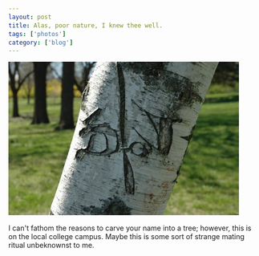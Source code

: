 ```yaml
---
layout: post
title: Alas, poor nature, I knew thee well.
tags: ['photos']
category: ['blog']
---
```


![Poor Nature :: Nikon D70 : 1/250s : F/8 : ISO 200](/media/2004/05/nature.jpg)

I can't fathom the reasons to carve your name into a tree; however,
this is on the local college campus. Maybe this is some sort of strange
mating ritual unbeknownst to me.
